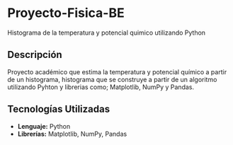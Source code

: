 # Proyecto-Fisica-BE
Histograma de la temperatura y potencial quimico utilizando Python


## Descripción
Proyecto académico que estima la temperatura y potencial químico a partir de un histograma, histograma que se construye a partir de un algoritmo utilizando Pyhton y librerias como; Matplotlib, NumPy y Pandas. 

## Tecnologías Utilizadas
- **Lenguaje:** Python 
- **Librerías:** Matplotlib, NumPy, Pandas
